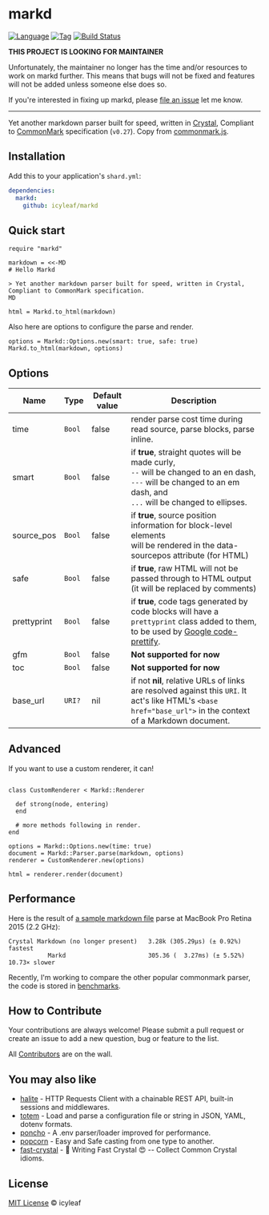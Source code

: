 # markd

[![Language](https://img.shields.io/badge/language-crystal-776791.svg)](https://github.com/crystal-lang/crystal)
[![Tag](https://img.shields.io/github/tag/icyleaf/markd.svg)](https://github.com/icyleaf/markd/blob/master/CHANGELOG.md)
[![Build Status](https://img.shields.io/circleci/project/github/icyleaf/markd/master.svg?style=flat)](https://circleci.com/gh/icyleaf/markd)


**THIS PROJECT IS LOOKING FOR MAINTAINER**

Unfortunately, the maintainer no longer has the time and/or resources to work on markd further. This means that bugs will not be fixed and features will not be added unless someone else does so. 

If you're interested in fixing up markd, please [file an issue](https://github.com/icyleaf/markd/issues/new) let me know.

<hr />

Yet another markdown parser built for speed, written in [Crystal](https://crystal-lang.org), Compliant to [CommonMark](http://spec.commonmark.org) specification (`v0.27`). Copy from [commonmark.js](https://github.com/jgm/commonmark.js).

## Installation

Add this to your application's `shard.yml`:

```yaml
dependencies:
  markd:
    github: icyleaf/markd
```

## Quick start

```crystal
require "markd"

markdown = <<-MD
# Hello Markd

> Yet another markdown parser built for speed, written in Crystal, Compliant to CommonMark specification.
MD

html = Markd.to_html(markdown)
```

Also here are options to configure the parse and render.

```crystal
options = Markd::Options.new(smart: true, safe: true)
Markd.to_html(markdown, options)
```

## Options

| Name        | Type   | Default value | Description                                                                                                                                                                     |
| ----------- | ------ | ------------- | ------------------------------------------------------------------------------------------------------------------------------------------------------------------------------- |
| time        | `Bool` | false         | render parse cost time during read source, parse blocks, parse inline.                                                                                                          |
| smart       | `Bool` | false         | if **true**, straight quotes will be made curly,<br />`--` will be changed to an en dash,<br />`---` will be changed to an em dash, and<br />`...` will be changed to ellipses. |
| source_pos  | `Bool` | false         | if **true**, source position information for block-level elements<br />will be rendered in the data-sourcepos attribute (for HTML)                                              |
| safe        | `Bool` | false         | if **true**, raw HTML will not be passed through to HTML output (it will be replaced by comments)                                                                               |
| prettyprint | `Bool` | false         | if **true**, code tags generated by code blocks will have a `prettyprint` class added to them, to be used by [Google code-prettify](https://github.com/google/code-prettify).   |
| gfm         | `Bool` | false         | **Not supported for now**                                                                                                                                                         |
| toc         | `Bool` | false         | **Not supported for now**                                                                                                                                                         |
| base_url    | `URI?` | nil           | if not **nil**, relative URLs of links are resolved against this `URI`. It act's like HTML's `<base href="base_url">` in the context of a Markdown document.                    |

## Advanced

If you want to use a custom renderer, it can!

```crystal

class CustomRenderer < Markd::Renderer

  def strong(node, entering)
  end

  # more methods following in render.
end

options = Markd::Options.new(time: true)
document = Markd::Parser.parse(markdown, options)
renderer = CustomRenderer.new(options)

html = renderer.render(document)
```

## Performance

Here is the result of [a sample markdown file](benchmarks/source.md) parse at MacBook Pro Retina 2015 (2.2 GHz):

```
Crystal Markdown (no longer present)   3.28k (305.29µs) (± 0.92%)       fastest
           Markd                       305.36 (  3.27ms) (± 5.52%) 10.73× slower
```

Recently, I'm working to compare the other popular commonmark parser, the code is stored in [benchmarks](/benchmarks).

## How to Contribute

Your contributions are always welcome! Please submit a pull request or create an issue to add a new question, bug or feature to the list.

All [Contributors](https://github.com/icyleaf/markd/graphs/contributors) are on the wall.

## You may also like

- [halite](https://github.com/icyleaf/halite) - HTTP Requests Client with a chainable REST API, built-in sessions and middlewares.
- [totem](https://github.com/icyleaf/totem) - Load and parse a configuration file or string in JSON, YAML, dotenv formats.
- [poncho](https://github.com/icyleaf/poncho) - A .env parser/loader improved for performance.
- [popcorn](https://github.com/icyleaf/popcorn) - Easy and Safe casting from one type to another.
- [fast-crystal](https://github.com/icyleaf/fast-crystal) - 💨 Writing Fast Crystal 😍 -- Collect Common Crystal idioms.

## License

[MIT License](https://github.com/icyleaf/markd/blob/master/LICENSE) © icyleaf
